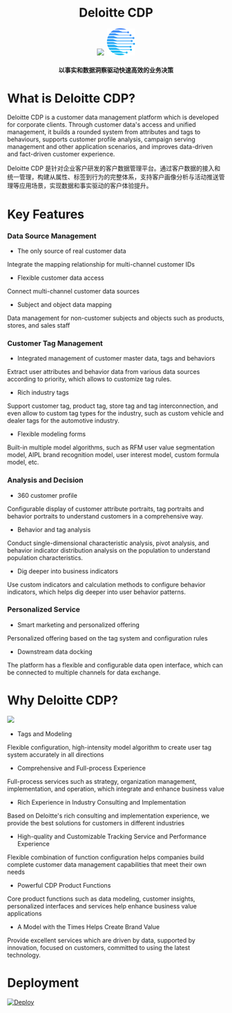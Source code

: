 <h1 align="center"><b>Deloitte CDP</b></h1>
<p align="center"><img src="https://www.deloittedigital.de/content/dam/deloittedigital/assets/logo/deloitte@1,5x.svg">&nbsp;&nbsp;<img src="https://github.com/jackieli1985/Deloitte-CDP/blob/dd54301d6d30a8f33038631aab13f75ce247e7e1/logo2.png"></p> 
<h4 align="center">以事实和数据洞察驱动快速高效的业务决策</h4>

# What is Deloitte CDP?
<p>Deloitte CDP is a customer data management platform which is developed for corporate clients. Through customer data's access and unified management, it builds a rounded system from attributes and tags to behaviours, supports customer profile analysis, campaign serving management and other application scenarios, and improves data-driven and fact-driven customer experience.</p>
<p>Deloitte CDP 是针对企业客户研发的客户数据管理平台。通过客户数据的接入和统一管理，构建从属性、标签到行为的完整体系，支持客户画像分析与活动推送管理等应用场景，实现数据和事实驱动的客户体验提升。</p>

# Key Features

### Data Source Management
- The only source of real customer data
<p>Integrate the mapping relationship for multi-channel customer IDs</p>

- Flexible customer data access
<p>Connect multi-channel customer data sources</p>

- Subject and object data mapping
<p>Data management for non-customer subjects and objects such as products, stores, and sales staff</p>

### Customer Tag Management
- Integrated management of customer master data, tags and behaviors
<p>Extract user attributes and behavior data from various data sources according to priority, which allows to customize tag rules.
  
- Rich industry tags
<p>Support customer tag, product tag, store tag and tag interconnection, and even allow to custom tag types for the industry, such as custom vehicle and dealer tags for the automotive industry.
  
- Flexible modeling forms
<p>Built-in multiple model algorithms, such as RFM user value segmentation model, AIPL brand recognition model, user interest model, custom formula model, etc.

### Analysis and Decision
- 360 customer profile
<p>Configurable display of customer attribute portraits, tag portraits and behavior portraits to understand customers in a comprehensive way.</p>

- Behavior and tag analysis
<p>Conduct single-dimensional characteristic analysis, pivot analysis, and behavior indicator distribution analysis on the population to understand population characteristics.</p>

- Dig deeper into business indicators
<p>Use custom indicators and calculation methods to configure behavior indicators, which helps dig deeper into user behavior patterns.</p>

### Personalized Service
- Smart marketing and personalized offering</h5>
<p>Personalized offering based on the tag system and configuration rules</p>

- Downstream data docking</h5>
<p>The platform has a flexible and configurable data open interface, which can be connected to multiple channels for data exchange.</p>

# Why Deloitte CDP?
<p align="left"><img src="https://www.deloittedigital.de/content/dam/deloittedigital/assets/logo/deloitte@1,5x.svg"></a></p> 

- Tags and Modeling</h5>
<p>Flexible configuration, high-intensity model algorithm to create user tag system accurately in all directions

- Comprehensive and Full-process Experience</h5>
<p>Full-process services such as strategy, organization management, implementation, and operation, which integrate and enhance business value</p>

- Rich Experience in Industry Consulting and Implementation</h5>
<p>Based on Deloitte's rich consulting and implementation experience, we provide the best solutions for customers in different industries</p>

- High-quality and Customizable Tracking Service and Performance Experience</h5>
<p>Flexible combination of function configuration helps companies build complete customer data management capabilities that meet their own needs</p>

- Powerful CDP Product Functions</h5>
<p>Core product functions such as data modeling, customer insights, personalized interfaces and services help enhance business value applications</p>

- A Model with the Times Helps Create Brand Value</h5>
<p>Provide excellent services which are driven by data, supported by innovation, focused on customers, committed to using the latest technology.</p>


# Deployment
<a href="https://heroku.com/deploy?template=https://github.com/jackieli1985/Deloitte-CDP">
  <img src="https://www.herokucdn.com/deploy/button.svg" alt="Deploy">
</a>


